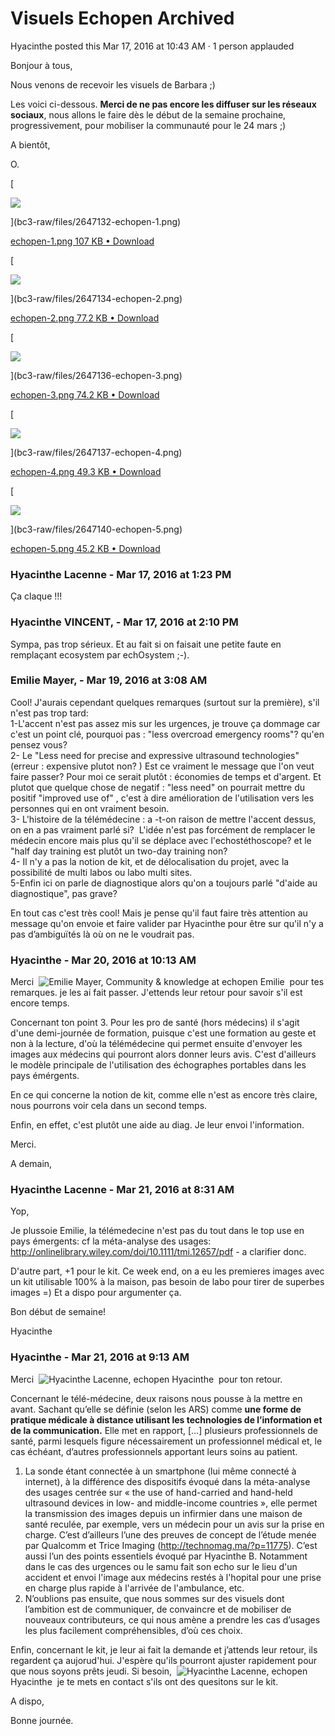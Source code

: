 #  Visuels Echopen Archived

Hyacinthe posted this Mar 17, 2016 at 10:43 AM · 1 person applauded

Bonjour à tous,  
  
Nous venons de recevoir les visuels de Barbara ;)  
  
Les voici ci-dessous. **Merci de ne pas encore les diffuser sur les réseaux
sociaux**, nous allons le faire dès le début de la semaine prochaine,
progressivement, pour mobiliser la communauté pour le 24 mars ;)  
  
A bientôt,  
  
O.  
  

[

![](bc3-raw/files/2647132-echopen-1.png)

](bc3-raw/files/2647132-echopen-1.png)

[ echopen-1.png  107 KB • Download
](bc3-raw/files/2647132-echopen-1.png)

[

![](bc3-raw/files/2647134-echopen-2.png)

](bc3-raw/files/2647134-echopen-2.png)

[ echopen-2.png  77.2 KB • Download
](bc3-raw/files/2647134-echopen-2.png)

[

![](bc3-raw/files/2647136-echopen-3.png)

](bc3-raw/files/2647136-echopen-3.png)

[ echopen-3.png  74.2 KB • Download
](bc3-raw/files/2647136-echopen-3.png)

[

![](bc3-raw/files/2647137-echopen-4.png)

](bc3-raw/files/2647137-echopen-4.png)

[ echopen-4.png  49.3 KB • Download
](bc3-raw/files/2647137-echopen-4.png)

[

![](bc3-raw/files/2647140-echopen-5.png)

](bc3-raw/files/2647140-echopen-5.png)

[ echopen-5.png  45.2 KB • Download
](bc3-raw/files/2647140-echopen-5.png)

### **Hyacinthe Lacenne** - Mar 17, 2016 at 1:23 PM

Ça claque !!!

### **Hyacinthe VINCENT,** - Mar 17, 2016 at 2:10 PM

Sympa, pas trop sérieux. Et au fait si on faisait une petite faute en
remplaçant ecosystem par echOsystem ;-).

### **Emilie Mayer,** - Mar 19, 2016 at 3:08 AM

Cool! J'aurais cependant quelques remarques (surtout sur la première), s'il
n'est pas trop tard:  
1-L'accent n'est pas assez mis sur les urgences, je trouve ça dommage car
c'est un point clé, pourquoi pas : "less overcroad emergency rooms"? qu'en
pensez vous?  
2- Le "Less need for precise and expressive ultrasound technologies" (erreur :
expensive plutot non? ) Est ce vraiment le message que l'on veut faire passer?
Pour moi ce serait plutôt : économies de temps et d'argent. Et plutot que
quelque chose de negatif : "less need" on pourrait mettre du positif "improved
use of" , c'est à dire amélioration de l'utilisation vers les personnes qui en
ont vraiment besoin.  
3- L'histoire de la télémédecine : a -t-on raison de mettre l'accent dessus,
on en a pas vraiment parlé si?  L'idée n'est pas forcément de remplacer le
médecin encore mais plus qu'il se déplace avec l'echostéthoscope? et le "half
day training est plutôt un two-day training non?  
4- Il n'y a pas la notion de kit, et de délocalisation du projet, avec la
possibilité de multi labos ou labo multi sites.  
5-Enfin ici on parle de diagnostique alors qu'on a toujours parlé "d'aide au
diagnostique", pas grave?  
  
En tout cas c'est très cool! Mais je pense qu'il faut faire très attention au
message qu'on envoie et faire valider par Hyacinthe pour être sur qu'il n'y a pas
d’ambiguïtés là où on ne le voudrait pas.

### **Hyacinthe** - Mar 20, 2016 at 10:13 AM

Merci  ![Emilie Mayer, Community & knowledge  at
echopen](./../../zz_assets/images/avatars/1269172.png) Emilie  pour tes
remarques. je les ai fait passer. J'ettends leur retour pour savoir s'il est
encore temps.  
  
Concernant ton point 3. Pour les pro de santé (hors médecins) il s'agit d'une
demi-journée de formation, puisque c'est une formation au geste et non à la
lecture, d'où la télémédecine qui permet ensuite d'envoyer les images aux
médecins qui pourront alors donner leurs avis. C'est d'ailleurs le modèle
principale de l'utilisation des échographes portables dans les pays émérgents.  
  
En ce qui concerne la notion de kit, comme elle n'est as encore très claire,
nous pourrons voir cela dans un second temps.  
  
Enfin, en effet, c'est plutôt une aide au diag. Je leur envoi l'information.  
  
Merci.  
  
A demain,

### **Hyacinthe Lacenne** - Mar 21, 2016 at 8:31 AM

Yop,  
  
Je plussoie Emilie, la télémedecine n'est pas du tout dans le top use en pays
émergents: cf la méta-analyse des usages:  
<http://onlinelibrary.wiley.com/doi/10.1111/tmi.12657/pdf> \- a clarifier
donc.  
  
D'autre part, +1 pour le kit. Ce week end, on a eu les premieres images avec
un kit utilisable 100% à la maison, pas besoin de labo pour tirer de superbes
images =) Et a dispo pour argumenter ça.  
  
Bon début de semaine!  
  
Hyacinthe

### **Hyacinthe** - Mar 21, 2016 at 9:13 AM

Merci  ![Hyacinthe Lacenne, echopen](./../../zz_assets/images/avatars/2157822.png)
Hyacinthe  pour ton retour.  
  
Concernant le télé-médecine, deux raisons nous pousse à la mettre en avant.
Sachant qu’elle se définie (selon les ARS) comme **une forme de pratique
médicale à distance utilisant les technologies de l’information et de la
communication.** Elle met en rapport, […] plusieurs professionnels de santé,
parmi lesquels figure nécessairement un professionnel médical et, le cas
échéant, d’autres professionnels apportant leurs soins au patient.



  1. La sonde étant connectée à un smartphone (lui même connecté à internet), à la différence des dispositifs évoqué dans la méta-analyse des usages centrée sur « the use of hand-carried and hand-held ultrasound devices in low- and middle-income countries », elle permet la transmission des images depuis un infirmier dans une maison de santé reculée, par exemple, vers un médecin pour un avis sur la prise en charge. C’est d’ailleurs l’une des preuves de concept de l’étude menée par Qualcomm et Trice Imaging (<http://technomag.ma/?p=11775>). C’est aussi l’un des points essentiels évoqué par Hyacinthe B. Notamment dans le cas des urgences ou le samu fait son echo sur le lieu d'un accident et envoi l'image aux médecins restés à l'hopital pour une prise en charge plus rapide à l'arrivée de l'ambulance, etc. 
  2. N’oublions pas ensuite, que nous sommes sur des visuels dont l’ambition est de communiquer, de convaincre et de mobiliser de nouveaux contributeurs, ce qui nous amène a prendre les cas d’usages les plus facilement compréhensibles, d’où ces choix.

  

Enfin, concernant le kit, je leur ai fait la demande et j’attends leur retour,
ils regardent ça aujorud'hui. J'espère qu'ils pourront ajuster rapidement pour
que nous soyons prêts jeudi. Si besoin,  ![Hyacinthe Lacenne,
echopen](./../../zz_assets/images/avatars/2157822.png) Hyacinthe  je te mets en
contact s'ils ont des quesitons sur le kit.  
  
A dispo,  
  
Bonne journée.

